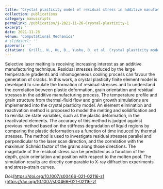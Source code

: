 ```yaml
---
title: "Crystal plasticity model of residual stress in additive manufacturing using the element elimination and reactivation method"
collection: publications
category: manuscripts
permalink: /publication/j-2021-11-26-Crystal-plasticity-1
excerpt: ''
date: 2021-11-26
venue: 'Computational Mechanics'
# slidesurl: ''
paperurl: ''
citation: 'Grilli, N., Hu, D., Yushu, D. et al. Crystal plasticity model of residual stress in additive manufacturing using the element elimination and reactivation method. Comput Mech 69, 825–845 (2022).'
---
```


Selective laser melting is receiving increasing interest as an additive manufacturing technique. Residual stresses induced by the large temperature gradients and inhomogeneous cooling process can favour the generation of cracks. In this work, a crystal plasticity finite element model is developed to simulate the formation of residual stresses and to understand the correlation between plastic deformation, grain orientation and residual stresses in the additive manufacturing process. The temperature profile and grain structure from thermal-fluid flow and grain growth simulations are implemented into the crystal plasticity model. An element elimination and reactivation method is proposed to model the melting and solidification and to reinitialize state variables, such as the plastic deformation, in the reactivated elements. The accuracy of this method is judged against previous method based on the stiffness degradation of liquid regions by comparing the plastic deformation as a function of time induced by thermal stresses. The method is used to investigate residual stresses parallel and perpendicular to the laser scan direction, and the correlation with the maximum Schmid factor of the grains along those directions. The magnitude of the residual stress can be predicted as a function of the depth, grain orientation and position with respect to the molten pool. The simulation results are directly comparable to X-ray diffraction experiments and stress–strain curves.

Doi:[https://doi.org/10.1007/s00466-021-02116-z](https://doi.org/10.1007/s00466-021-02116-z)
